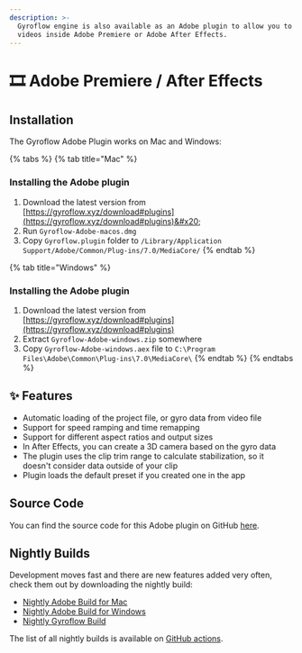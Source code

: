 ```yaml
---
description: >-
  Gyroflow engine is also available as an Adobe plugin to allow you to stabilize
  videos inside Adobe Premiere or Adobe After Effects.
---
```


# 🎞️ Adobe Premiere / After Effects

## Installation

The Gyroflow Adobe Plugin works on Mac and Windows:

{% tabs %}
{% tab title="Mac" %}
### Installing the Adobe plugin

1. Download the latest version from [https://gyroflow.xyz/download#plugins](https://gyroflow.xyz/download#plugins)&#x20;
2. Run `Gyroflow-Adobe-macos.dmg`
3. Copy `Gyroflow.plugin` folder to `/Library/Application Support/Adobe/Common/Plug-ins/7.0/MediaCore/`
{% endtab %}

{% tab title="Windows" %}
### Installing the Adobe plugin

1. Download the latest version from [https://gyroflow.xyz/download#plugins](https://gyroflow.xyz/download#plugins)
2. Extract `Gyroflow-Adobe-windows.zip` somewhere
3. Copy `Gyroflow-Adobe-windows.aex` file to `C:\Program Files\Adobe\Common\Plug-ins\7.0\MediaCore\`
{% endtab %}
{% endtabs %}

## ✨ Features

* Automatic loading of the project file, or gyro data from video file
* Support for speed ramping and time remapping
* Support for different aspect ratios and output sizes
* In After Effects, you can create a 3D camera based on the gyro data
* The plugin uses the clip trim range to calculate stabilization, so it doesn't consider data outside of your clip
* Plugin loads the default preset if you created one in the app

## Source Code

You can find the source code for this Adobe plugin on GitHub [here](https://github.com/gyroflow/gyroflow-plugins).

## Nightly Builds

Development moves fast and there are new features added very often, check them out by downloading the nightly build:

* [Nightly Adobe Build for Mac](https://nightly.link/gyroflow/gyroflow-plugins/workflows/release/main/Gyroflow-Adobe-macos.zip)
* [Nightly Adobe Build for Windows](https://nightly.link/gyroflow/gyroflow-plugins/workflows/release/main/Gyroflow-Adobe-windows.zip)
* [Nightly Gyroflow Build](https://gyroflow.xyz/devbuild/?autodownload)

The list of all nightly builds is available on [GitHub actions](https://github.com/gyroflow/gyroflow-plugins/actions).
